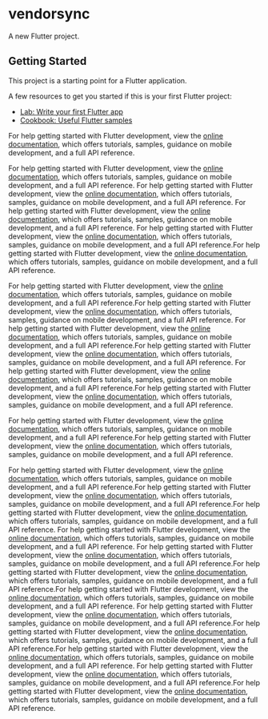 # vendorsync

A new Flutter project.

## Getting Started

This project is a starting point for a Flutter application.

A few resources to get you started if this is your first Flutter project:

- [Lab: Write your first Flutter app](https://docs.flutter.dev/get-started/codelab)
- [Cookbook: Useful Flutter samples](https://docs.flutter.dev/cookbook)

For help getting started with Flutter development, view the
[online documentation](https://docs.flutter.dev/), which offers tutorials,
samples, guidance on mobile development, and a full API reference.

For help getting started with Flutter development, view the
[online documentation](https://docs.flutter.dev/), which offers tutorials,
samples, guidance on mobile development, and a full API reference.
For help getting started with Flutter development, view the
[online documentation](https://docs.flutter.dev/), which offers tutorials,
samples, guidance on mobile development, and a full API reference.
For help getting started with Flutter development, view the
[online documentation](https://docs.flutter.dev/), which offers tutorials,
samples, guidance on mobile development, and a full API reference.
For help getting started with Flutter development, view the
[online documentation](https://docs.flutter.dev/), which offers tutorials,
samples, guidance on mobile development, and a full API reference.For help getting started with Flutter development, view the
[online documentation](https://docs.flutter.dev/), which offers tutorials,
samples, guidance on mobile development, and a full API reference.

For help getting started with Flutter development, view the
[online documentation](https://docs.flutter.dev/), which offers tutorials,
samples, guidance on mobile development, and a full API reference.For help getting started with Flutter development, view the
[online documentation](https://docs.flutter.dev/), which offers tutorials,
samples, guidance on mobile development, and a full API reference.
For help getting started with Flutter development, view the
[online documentation](https://docs.flutter.dev/), which offers tutorials,
samples, guidance on mobile development, and a full API reference.For help getting started with Flutter development, view the
[online documentation](https://docs.flutter.dev/), which offers tutorials,
samples, guidance on mobile development, and a full API reference.
For help getting started with Flutter development, view the
[online documentation](https://docs.flutter.dev/), which offers tutorials,
samples, guidance on mobile development, and a full API reference.For help getting started with Flutter development, view the
[online documentation](https://docs.flutter.dev/), which offers tutorials,
samples, guidance on mobile development, and a full API reference.

For help getting started with Flutter development, view the
[online documentation](https://docs.flutter.dev/), which offers tutorials,
samples, guidance on mobile development, and a full API reference.For help getting started with Flutter development, view the
[online documentation](https://docs.flutter.dev/), which offers tutorials,
samples, guidance on mobile development, and a full API reference.

For help getting started with Flutter development, view the
[online documentation](https://docs.flutter.dev/), which offers tutorials,
samples, guidance on mobile development, and a full API reference.For help getting started with Flutter development, view the
[online documentation](https://docs.flutter.dev/), which offers tutorials,
samples, guidance on mobile development, and a full API reference.For help getting started with Flutter development, view the
[online documentation](https://docs.flutter.dev/), which offers tutorials,
samples, guidance on mobile development, and a full API reference.
For help getting started with Flutter development, view the
[online documentation](https://docs.flutter.dev/), which offers tutorials,
samples, guidance on mobile development, and a full API reference.
For help getting started with Flutter development, view the
[online documentation](https://docs.flutter.dev/), which offers tutorials,
samples, guidance on mobile development, and a full API reference.For help getting started with Flutter development, view the
[online documentation](https://docs.flutter.dev/), which offers tutorials,
samples, guidance on mobile development, and a full API reference.For help getting started with Flutter development, view the
[online documentation](https://docs.flutter.dev/), which offers tutorials,
samples, guidance on mobile development, and a full API reference.
For help getting started with Flutter development, view the
[online documentation](https://docs.flutter.dev/), which offers tutorials,
samples, guidance on mobile development, and a full API reference.For help getting started with Flutter development, view the
[online documentation](https://docs.flutter.dev/), which offers tutorials,
samples, guidance on mobile development, and a full API reference.For help getting started with Flutter development, view the
[online documentation](https://docs.flutter.dev/), which offers tutorials,
samples, guidance on mobile development, and a full API reference.
For help getting started with Flutter development, view the
[online documentation](https://docs.flutter.dev/), which offers tutorials,
samples, guidance on mobile development, and a full API reference.For help getting started with Flutter development, view the
[online documentation](https://docs.flutter.dev/), which offers tutorials,
samples, guidance on mobile development, and a full API reference.